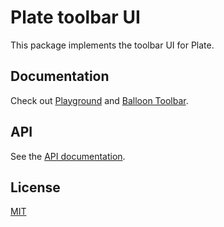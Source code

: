 # Plate toolbar UI

This package implements the toolbar UI for Plate.

## Documentation

Check out [Playground](https://plate.udecode.io/docs/playground) and
[Balloon Toolbar](https://plate.udecode.io/docs/components/balloon-toolbar).

## API

See the [API documentation](https://plate-api.udecode.io/globals.html). 

## License

[MIT](../../LICENSE)
